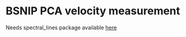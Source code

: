 # BSNIP PCA velocity measurement

Needs spectral_lines package available [here](https://github.com/sam-dixon/spectral_lines)